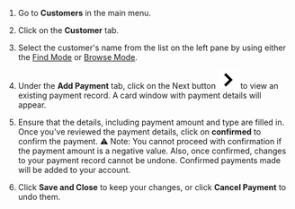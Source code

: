 
1. Go to **Customers** in the main menu. 

2. Click on the **Customer** tab.

3. Select the customer's name from the list on the left pane by using either the [Find Mode](https://github.com/Fx-Professional-Services/HorizonDocs/blob/main/Horizon%20User%20Guide/Searching%20on%20Horizon/Find%20Mode.md) or [Browse Mode](https://github.com/Fx-Professional-Services/HorizonDocs/blob/main/Horizon%20User%20Guide/Searching%20on%20Horizon/Browse%20Mode.md).

4. Under the **Add Payment** tab, click on the Next button  ![](https://github.com/Fx-Professional-Services/HorizonDocs/blob/main/assets/next_button.jpg)  to view an existing payment record. A card window with payment details will appear.

5. Ensure that the details, including payment amount and type are filled in. Once you've reviewed the payment details, click on **confirmed** to confirm the payment.
	⚠️ Note: You cannot proceed with confirmation if the payment amount is a negative value. Also, once confirmed, changes to your payment record cannot be undone. Confirmed payments made will be added to your account.

6. Click **Save and Close** to keep your changes, or click **Cancel Payment** to undo them. 
